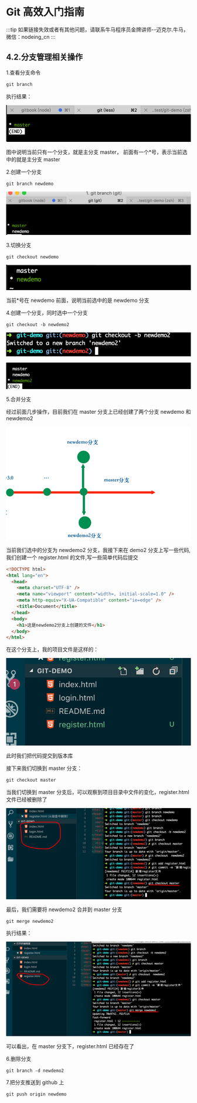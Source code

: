 # Git 高效入门指南

:::tip
如果链接失效或者有其他问题，请联系牛马程序员金牌讲师--迈克尔.牛马，微信：nodeing_cn
:::

## 4.2.分支管理相关操作

1.查看分支命令

```js
git branch
```

执行结果：

![](./img/2019-03-23-20-19-20.png)

图中说明当前只有一个分支，就是主分支 master， 前面有一个\*号，表示当前选中的就是主分支 master

2.创建一个分支

```
git branch newdemo
```

![](./img/2019-03-23-20-21-26.png)

3.切换分支

```
git checkout newdemo
```

![](./img/2019-03-23-20-24-50.png)

当前\*号在 newdemo 前面，说明当前选中的是 newdemo 分支

4.创建一个分支，同时选中一个分支

```
git checkout -b newdemo2
```

![](./img/2019-03-23-20-27-03.png)

![](./img/2019-03-23-20-28-38.png)

5.合并分支

经过前面几步操作，目前我们在 master 分支上已经创建了两个分支 newdemo 和 newdemo2

![](./img/2019-03-23-20-32-49.png)

当前我们选中的分支为 newdemo2 分支，我接下来在 demo2 分支上写一些代码,我们创建一个 register.html 的文件,写一些简单代码后提交

```html
<!DOCTYPE html>
<html lang="en">
  <head>
    <meta charset="UTF-8" />
    <meta name="viewport" content="width=, initial-scale=1.0" />
    <meta http-equiv="X-UA-Compatible" content="ie=edge" />
    <title>Document</title>
  </head>
  <body>
    <h1>这是newdemo2分支上创建的文件</h1>
  </body>
</html>
```

在这个分支上，我的项目文件是这样的：

![](./img/2019-03-23-20-36-23.png)

此时我们把代码提交到版本库

接下来我们切换到 master 分支：

```js
git checkout master
```

当我们切换到 master 分支后，可以观察到项目目录中文件的变化，register.html 文件已经被删除了

![](./img/2019-03-23-20-40-46.png)

最后，我们需要将 newdemo2 合并到 master 分支

```
git merge newdemo2
```

执行结果：

![](./img/2019-03-23-20-42-11.png)

可以看出，在 master 分支下，register.html 已经存在了

6.删除分支

```
git branch -d newdemo2
```

7.把分支推送到 github 上

```
git push origin newdemo
```
